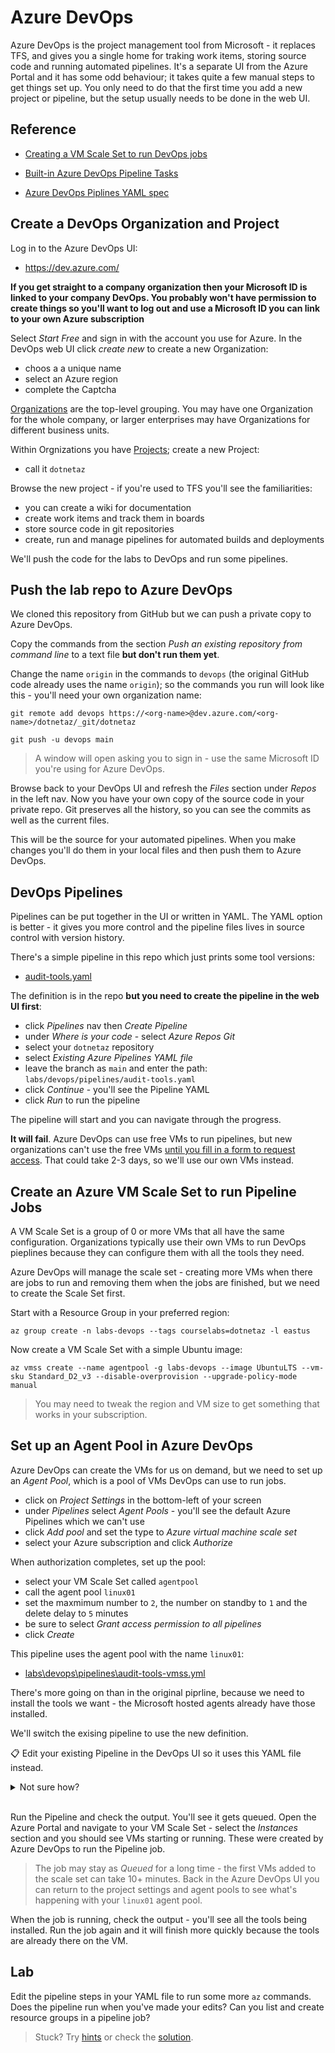 # Azure DevOps

Azure DevOps is the project management tool from Microsoft - it replaces TFS, and gives you a single home for traking work items, storing source code and running automated pipelines. It's a separate UI from the Azure Portal and it has some odd behaviour; it takes quite a few manual steps to get things set up. You only need to do that the first time you add a new project or pipeline, but the setup usually needs to be done in the web UI. 

## Reference


- [Creating a VM Scale Set to run DevOps jobs](https://docs.microsoft.com/en-us/azure/devops/pipelines/agents/scale-set-agents?view=azure-devops#create-the-scale-set)

- [Built-in Azure DevOps Pipeline Tasks](https://docs.microsoft.com/en-us/azure/devops/pipelines/tasks/?view=azure-devops)

- [Azure DevOps Piplines YAML spec](https://docs.microsoft.com/en-us/azure/devops/pipelines/yaml-schema/?view=azure-pipelines)


## Create a DevOps Organization and Project

Log in to the Azure DevOps UI:

- https://dev.azure.com/

**If you get straight to a company organization then your Microsoft ID is linked to your company DevOps. You probably won't have permission to create things so you'll want to log out and use a Microsoft ID you can link to your own Azure subscription**

Select _Start Free_ and sign in with the account you use for Azure. In the DevOps web UI click _create new_ to create a new Organization:

- choos a a unique name
- select an Azure region
- complete the Captcha

[Organizations]() are the top-level grouping. You may have one Organization for the whole company, or larger enterprises may have Organizations for different business units.

Within Orgnizations you have [Projects](); create a new Project:

- call it `dotnetaz`

Browse the new project - if you're used to TFS you'll see the familiarities:

- you can create a wiki for documentation
- create work items and track them in boards
- store source code in git repositories
- create, run and manage pipelines for automated builds and deployments

We'll push the code for the labs to DevOps and run some pipelines.

## Push the lab repo to Azure DevOps

We cloned this repository from GitHub but we can push a private copy to Azure DevOps.

Copy the commands from the section _Push an existing repository from command line_ to a text file **but don't run them yet**.

Change the name `origin` in the commands to `devops` (the original GitHub code already uses the name `origin`); so the commands you run will look like this - you'll need your own organization name:

```
git remote add devops https://<org-name>@dev.azure.com/<org-name>/dotnetaz/_git/dotnetaz

git push -u devops main
```

> A window will open asking you to sign in - use the same Microsoft ID you're using for Azure DevOps. 

Browse back to your DevOps UI and refresh the _Files_ section under _Repos_ in the left nav. Now you have your own copy of the source code in your private repo. Git preserves all the history, so you can see the commits as well as the current files.

This will be the source for your automated pipelines. When you make changes you'll do them in your local files and then push them to Azure DevOps.

## DevOps Pipelines

Pipelines can be put together in the UI or written in YAML. The YAML option is better - it gives you more control and the pipeline files lives in source control with version history.

There's a simple pipeline in this repo which just prints some tool versions:

- [audit-tools.yaml](./pipelines/audit-tools.yml)

The definition is in the repo **but you need to create the pipeline in the web UI first**:

- click _Pipelines_ nav then _Create Pipeline_
- under _Where is your code_ - select _Azure Repos Git_
- select your `dotnetaz` repository
- select _Existing Azure Pipelines YAML file_
- leave the branch as `main` and enter the path: `labs/devops/pipelines/audit-tools.yaml`
- click _Continue_ - you'll see the Pipeline YAML
- click _Run_ to run the pipeline

The pipeline will start and you can navigate through the progress.

**It will fail**. Azure DevOps can use free VMs to run pipelines, but new organizations can't use the free VMs [until you fill in a form to request access](https://docs.microsoft.com/en-us/azure/devops/pipelines/agents/hosted?view=azure-devops&tabs=yaml#capabilities-and-limitations). That could take 2-3 days, so we'll use our own VMs instead.


## Create an Azure VM Scale Set to run Pipeline Jobs

A VM Scale Set is a group of 0 or more VMs that all have the same configuration. Organizations typically use their own VMs to run DevOps pieplines because they can configure them with all the tools they need.

Azure DevOps will manage the scale set - creating more VMs when there are jobs to run and removing them when the jobs are finished, but we need to create the Scale Set first.

Start with a Resource Group in your preferred region:

```
az group create -n labs-devops --tags courselabs=dotnetaz -l eastus
```

Now create a VM Scale Set with a simple Ubuntu image:

```
az vmss create --name agentpool -g labs-devops --image UbuntuLTS --vm-sku Standard_D2_v3 --disable-overprovision --upgrade-policy-mode manual
```

> You may need to tweak the region and VM size to get something that works in your subscription.


## Set up an Agent Pool in Azure DevOps

Azure DevOps can create the VMs for us on demand, but we need to set up an _Agent Pool_, which is a pool of VMs DevOps can use to run jobs.

- click on _Project Settings_ in the bottom-left of your screen
- under _Pipelines_ select _Agent Pools_  - you'll see the default Azure Pipelines which we can't use
- click _Add pool_ and set the type to _Azure virtual machine scale set_
- select your Azure subscription and click _Authorize_

When authorization completes, set up the pool:

- select your VM Scale Set called `agentpool`
- call the agent pool `linux01`
- set the maxmimum number to `2`, the number on standby to `1` and the delete delay to `5` minutes
- be sure to select _Grant access permission to all pipelines_
- click _Create_

This pipeline uses the agent pool with the name `linux01`:

- [labs\devops\pipelines\audit-tools-vmss.yml](labs\devops\pipelines\audit-tools-vmss.yml)

There's more going on than in the original piprline, because we need to install the tools we want - the Microsoft hosted agents already have those installed.

We'll switch the exising pipeline to use the new definition. 


📋 Edit your existing Pipeline in the DevOps UI so it uses this YAML file instead.

<details>
  <summary>Not sure how?</summary>

The DevOps UI isn't always very friendly :)

Browse to your Pipeline, select the vertical ellipsis next to _Run pipeline_ and click _Settings_. Change the path to `labs/devops/pipelines/audit-tools-vmss.yaml`

</details><br/>

Run the Pipeline and check the output. You'll see it gets queued. Open the Azure Portal and navigate to your VM Scale Set - select the _Instances_ section and you should see VMs starting or running. These were created by Azure DevOps to run the Pipeline job.

> The job may stay as _Queued_ for a long time - the first VMs added to the scale set can take 10+ minutes. Back in the Azure DevOps UI you can return to the project settings and agent pools to see what's happening with your `linux01` agent pool.

When the job is running, check the output - you'll see all the tools being installed. Run the job again and it will finish more quickly because the tools are already there on the VM.

## Lab

Edit the pipeline steps in your YAML file to run some more `az` commands. Does the pipeline run when you've made your edits? Can you list and create resource groups in a pipeline job?

> Stuck? Try [hints](hints.md) or check the [solution](solution.md).